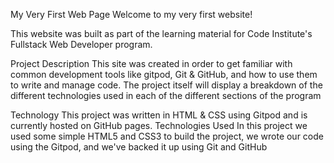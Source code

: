 My Very First Web Page
Welcome to my very first website!

This website was built as part of the learning material for Code Institute's Fullstack Web Developer program.

Project Description
This site was created in order to get familiar with common development tools like gitpod, Git & GitHub, and how to use them to write and manage code. The project itself will display a breakdown of the different technologies used in each of the different sections of the program

Technology
This project was written in HTML & CSS using Gitpod and is currently hosted on GitHub pages. Technologies Used In this project we used some simple HTML5 and CSS3 to build the project, we wrote our code using the Gitpod, and we've backed it up using Git and GitHub
